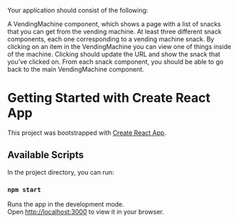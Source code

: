 Your application should consist of the following:

A VendingMachine component, which shows a page with a list of snacks that you can get from the vending machine.
At least three different snack components, each one corresponding to a vending machine snack.
By clicking on an item in the VendingMachine you can view one of things inside of the machine. Clicking should update the URL and show the snack that you’ve clicked on.
From each snack component, you should be able to go back to the main VendingMachine component.

# Getting Started with Create React App

This project was bootstrapped with [Create React App](https://github.com/facebook/create-react-app).

## Available Scripts

In the project directory, you can run:

### `npm start`

Runs the app in the development mode.\
Open [http://localhost:3000](http://localhost:3000) to view it in your browser.

